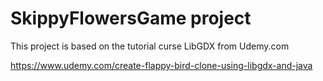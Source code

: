 # SkippyFlowersGame project

This project is based on the tutorial curse LibGDX from Udemy.com

https://www.udemy.com/create-flappy-bird-clone-using-libgdx-and-java

